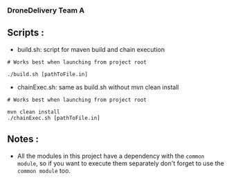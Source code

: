 ### DroneDelivery Team A

Scripts :
-

* build.sh: script for maven build and chain execution <br>
```
# Works best when launching from project root

./build.sh [pathToFile.in]
```

* chainExec.sh: same as build.sh without mvn clean install <br>
```
# Works best when launching from project root

mvn clean install
./chainExec.sh [pathToFile.in]
```


Notes :
-

* All the modules in this project have a dependency with the ```common module```, so if you want to execute them separately don't forget to use the ```common module``` too.